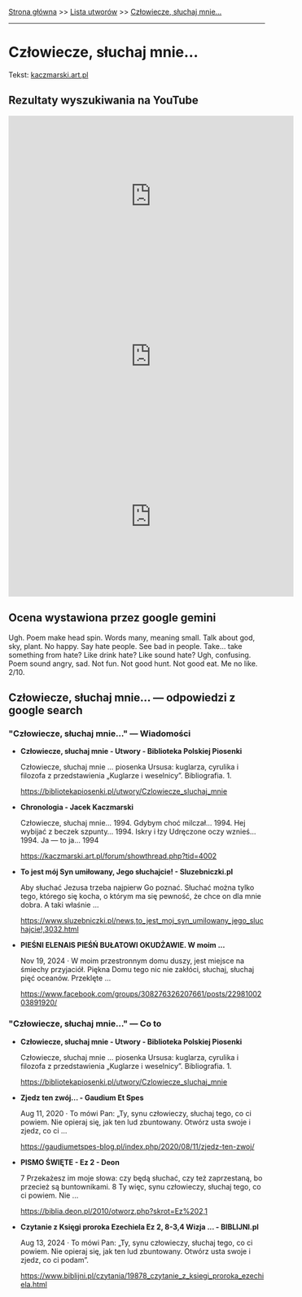 [Strona główna](../index.md) >> [Lista utworów](../list.md) >> [Człowiecze, słuchaj mnie…](112.md)

---

# Człowiecze, słuchaj mnie…

Tekst: [kaczmarski.art.pl](https://www.kaczmarski.art.pl/tworczosc/wiersze/czlowiecze-sluchaj-mnie/)

## Rezultaty wyszukiwania na YouTube

<iframe width="560" height="315" src="https://www.youtube.com/embed/atio51Azl3E?si=IdontcarewhotheIRSsendsImnotpayingtaxes" title="YouTube video player" frameborder="0" allow="accelerometer; autoplay; clipboard-write; encrypted-media; gyroscope; picture-in-picture; web-share" referrerpolicy="strict-origin-when-cross-origin" allowfullscreen></iframe>

<iframe width="560" height="315" src="https://www.youtube.com/embed/QBVv7zMlksY?si=IdontcarewhotheIRSsendsImnotpayingtaxes" title="YouTube video player" frameborder="0" allow="accelerometer; autoplay; clipboard-write; encrypted-media; gyroscope; picture-in-picture; web-share" referrerpolicy="strict-origin-when-cross-origin" allowfullscreen></iframe>

<iframe width="560" height="315" src="https://www.youtube.com/embed/9p2VEg2nHx4?si=IdontcarewhotheIRSsendsImnotpayingtaxes" title="YouTube video player" frameborder="0" allow="accelerometer; autoplay; clipboard-write; encrypted-media; gyroscope; picture-in-picture; web-share" referrerpolicy="strict-origin-when-cross-origin" allowfullscreen></iframe>

## Ocena wystawiona przez google gemini

Ugh. Poem make head spin. Words many, meaning small. Talk about god, sky, plant. No happy. Say hate people. See bad in people. Take... take something from hate? Like drink hate? Like sound hate? Ugh, confusing. Poem sound angry, sad. Not fun. Not good hunt. Not good eat. Me no like. 2/10.


## Człowiecze, słuchaj mnie… — odpowiedzi z google search

### "Człowiecze, słuchaj mnie…" — Wiadomości

- **Człowiecze, słuchaj mnie - Utwory - Biblioteka Polskiej Piosenki**

    Człowiecze, słuchaj mnie ... piosenka Ursusa: kuglarza, cyrulika i filozofa z przedstawienia „Kuglarze i weselnicy”. Bibliografia. 1. 

   <https://bibliotekapiosenki.pl/utwory/Czlowiecze_sluchaj_mnie>
- **Chronologia - Jacek Kaczmarski**

    Człowiecze, słuchaj mnie… 1994. Gdybym choć milczał… 1994. Hej wybijać z beczek szpunty… 1994. Iskry i łzy Udręczone oczy wznieś… 1994. Ja — to ja… 1994 

   <https://kaczmarski.art.pl/forum/showthread.php?tid=4002>
- **To jest mój Syn umiłowany, Jego słuchajcie! - Sluzebniczki.pl**

    Aby słuchać Jezusa trzeba najpierw Go poznać. Słuchać można tylko tego, którego się kocha, o którym ma się pewność, że chce on dla mnie dobra. A taki właśnie ... 

   <https://www.sluzebniczki.pl/news,to_jest_moj_syn_umilowany_jego_sluchajcie!,3032.html>
- **PIEŚNI ELENAIS PIEŚŃ BUŁATOWI OKUDŻAWIE. W moim ...**

    Nov 19, 2024  ·  W moim przestronnym domu duszy, jest miejsce na śmiechy przyjaciół. Piękna Domu tego nic nie zakłóci, słuchaj, słuchaj pięć oceanów. Przeklęte ... 

   <https://www.facebook.com/groups/308276326207661/posts/2298100203891920/>

### "Człowiecze, słuchaj mnie…" — Co to

- **Człowiecze, słuchaj mnie - Utwory - Biblioteka Polskiej Piosenki**

    Człowiecze, słuchaj mnie ... piosenka Ursusa: kuglarza, cyrulika i filozofa z przedstawienia „Kuglarze i weselnicy”. Bibliografia. 1. 

   <https://bibliotekapiosenki.pl/utwory/Czlowiecze_sluchaj_mnie>
- **Zjedz ten zwój... - Gaudium Et Spes**

    Aug 11, 2020  ·  To mówi Pan: „Ty, synu człowieczy, słuchaj tego, co ci powiem. Nie opieraj się, jak ten lud zbuntowany. Otwórz usta swoje i zjedz, co ci ... 

   <https://gaudiumetspes-blog.pl/index.php/2020/08/11/zjedz-ten-zwoj/>
- **PISMO ŚWIĘTE - Ez 2 - Deon**

    7 Przekażesz im moje słowa: czy będą słuchać, czy też zaprzestaną, bo przecież są buntownikami. 8 Ty więc, synu człowieczy, słuchaj tego, co ci powiem. Nie ... 

   <https://biblia.deon.pl/2010/otworz.php?skrot=Ez%202,1>
- **Czytanie z Księgi proroka Ezechiela  Ez 2, 8-3,4 Wizja ... - BIBLIJNI.pl**

    Aug 13, 2024  ·  To mówi Pan: „Ty, synu człowieczy, słuchaj tego, co ci powiem. Nie opieraj się, jak ten lud zbuntowany. Otwórz usta swoje i zjedz, co ci podam”. 

   <https://www.biblijni.pl/czytania/19878_czytanie_z_ksiegi_proroka_ezechiela.html>

